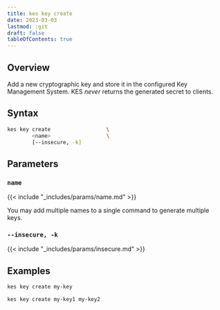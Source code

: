 ```yaml
---
title: kes key create
date: 2023-03-03
lastmod: :git
draft: false
tableOfContents: true
---
```


## Overview

Add a new cryptographic key and store it in the configured Key Management System.
KES *never* returns the generated secret to clients.

## Syntax

```sh
kes key create                  \
        <name>                  \
        [--insecure, -k]
```

## Parameters

### `name`

{{< include "_includes/params/name.md" >}}

You may add multiple names to a single command to generate multiple keys.

### `--insecure, -k`

{{< include "_includes/params/insecure.md" >}}


## Examples

```sh {.copy}
kes key create my-key
```

```sh {.copy}
kes key create my-key1 my-key2
```